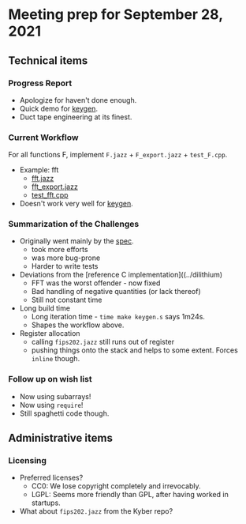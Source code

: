 # Meeting prep for September 28, 2021

## Technical items

### Progress Report

* Apologize for haven't done enough.
* Quick demo for [keygen](../tests/test_keygen.cpp).
* Duct tape engineering at its finest.

### Current Workflow

For all functions F, implement `F.jazz` + `F_export.jazz` + `test_F.cpp`.
* Example: fft
	* [fft.jazz](../src/fft.jazz)
	* [fft\_export.jazz](../tests/fft_export.jazz)
	* [test\_fft.cpp](../tests/test_fft.cpp)
* Doesn't work very well for [keygen](../src/keygen.jazz).

### Summarization of the Challenges

* Originally went mainly by the [spec](https://pq-crystals.org/dilithium/data/dilithium-specification-round3-20210208.pdf).
	* took more efforts
	* was more bug-prone
	* Harder to write tests
* Deviations from the [reference C implementation]((../dilithium)
	* FFT was the worst offender - now fixed
	* Bad handling of negative quantities (or lack thereof)
	* Still not constant time
* Long build time
	* Long iteration time - `time make keygen.s` says 1m24s.
	* Shapes the workflow above.
* Register allocation
	* calling `fips202.jazz` still runs out of register
	* pushing things onto the stack and helps to some extent. Forces `inline` though.

### Follow up on wish list

* Now using subarrays!
* Now using `require`!
* Still spaghetti code though.

## Administrative items

### Licensing
* Preferred licenses?
	* CC0: We lose copyright completely and irrevocably.
	* LGPL: Seems more friendly than GPL, after having worked in startups.
* What about `fips202.jazz` from the Kyber repo?
